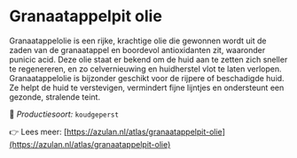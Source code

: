 # Granaatappelpit olie

Granaatappelolie is een rijke, krachtige olie die gewonnen wordt uit de zaden van de granaatappel en boordevol antioxidanten zit, waaronder punicic acid. Deze olie staat er bekend om de huid aan te zetten zich sneller te regenereren, en zo celvernieuwing en huidherstel vlot te laten verlopen. Granaatappelolie is bijzonder geschikt voor de rijpere of beschadigde huid. Ze helpt de huid te verstevigen, vermindert fijne lijntjes en ondersteunt een gezonde, stralende teint.

🔧 *Productiesoort:* `koudgeperst`

👉 Lees meer: [https://azulan.nl/atlas/granaatappelpit-olie](https://azulan.nl/atlas/granaatappelpit-olie)